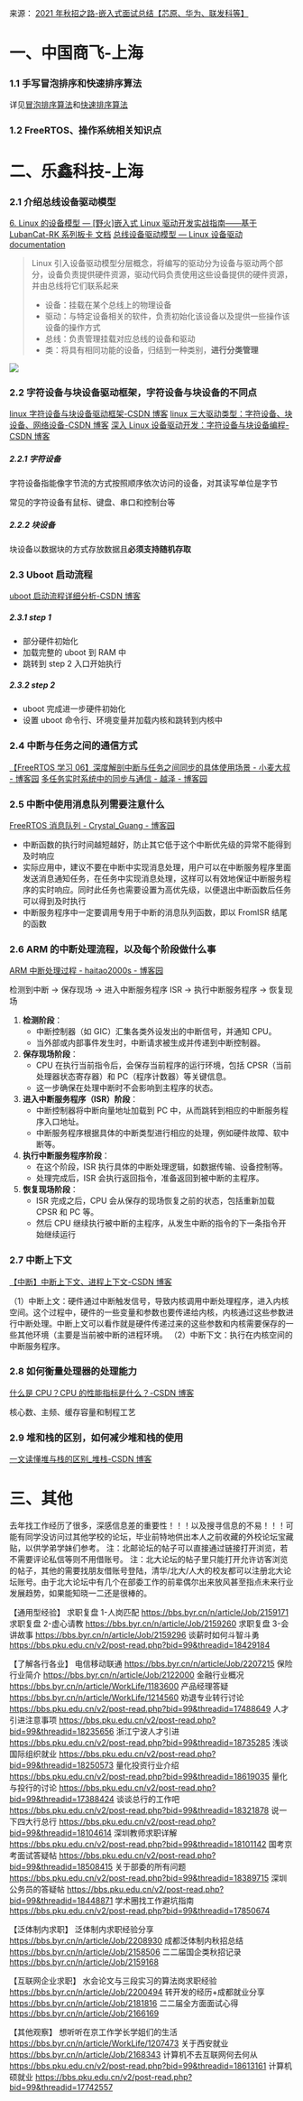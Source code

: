 来源：
[2021 年秋招之路-嵌入式面试总结【芯原、华为、联发科等】](https://bbs.uestc.edu.cn/forum.php?mod=viewthread&tid=1929094)

# 一、中国商飞-上海

### 1.1 手写冒泡排序和快速排序算法

详见[冒泡排序算法](冒泡排序算法.md)和[快速排序算法](快速排序算法.md)

### 1.2 FreeRTOS、操作系统相关知识点

# 二、乐鑫科技-上海

### 2.1 介绍总线设备驱动模型

[6. Linux 的设备模型 — \[野火\]嵌入式 Linux 驱动开发实战指南——基于 LubanCat-RK 系列板卡 文档](https://doc.embedfire.com/linux/rk356x/driver/zh/latest/linux_driver/base_linux_device_model.html#linux)
[总线设备驱动模型 — Linux 设备驱动 documentation](https://linuxdevicedriversdoc.readthedocs.io/en/latest/Doc/02.Linux%E9%A9%B1%E5%8A%A8%E5%BC%80%E5%8F%91%E5%9F%BA%E7%A1%80/02.%E6%80%BB%E7%BA%BF%E8%AE%BE%E5%A4%87%E9%A9%B1%E5%8A%A8%E6%A8%A1%E5%9E%8B.html)

> Linux 引入设备驱动模型分层概念，将编写的驱动分为设备与驱动两个部分，设备负责提供硬件资源，驱动代码负责使用这些设备提供的硬件资源，并由总线将它们联系起来
>
> - 设备：挂载在某个总线上的物理设备
> - 驱动：与特定设备相关的软件，负责初始化该设备以及提供一些操作该设备的操作方式
> - 总线：负责管理挂载对应总线的设备和驱动
> - 类：将具有相同功能的设备，归结到一种类别，**进行分类管理**

![](https://doc.embedfire.com/linux/rk356x/driver/zh/latest/_images/linux_device_model.png)

### 2.2 字符设备与块设备驱动框架，字符设备与块设备的不同点

[linux 字符设备与块设备驱动框架-CSDN 博客](https://blog.csdn.net/qq_33471732/article/details/129482968)
[linux 三大驱动类型：字符设备、块设备、网络设备-CSDN 博客](https://blog.csdn.net/u012247418/article/details/103332915)
[深入 Linux 设备驱动开发：字符设备与块设备编程-CSDN 博客](https://blog.csdn.net/ddcajdkdl/article/details/140952950)

##### 2.2.1 字符设备

字符设备指能像字节流的方式按照顺序依次访问的设备，对其读写单位是字节

常见的字符设备有鼠标、键盘、串口和控制台等

##### 2.2.2 块设备

块设备以数据块的方式存放数据且**必须支持随机存取**

### 2.3 Uboot 启动流程

[uboot 启动流程详细分析-CSDN 博客](https://blog.csdn.net/shenwanjiang111/article/details/102798388)

##### 2.3.1 step 1

- 部分硬件初始化
- 加载完整的 uboot 到 RAM 中
- 跳转到 step 2 入口开始执行

##### 2.3.2 step 2

- uboot 完成进一步硬件初始化
- 设置 uboot 命令行、环境变量并加载内核和跳转到内核中

### 2.4 中断与任务之间的通信方式

[【FreeRTOS 学习 06】深度解剖中断与任务之间同步的具体使用场景 - 小麦大叔 - 博客园](https://www.cnblogs.com/unclemac/p/12783310.html)
[多任务实时系统中的同步与通信 - 越泽 - 博客园](https://www.cnblogs.com/yueze/p/6171317.html)

### 2.5 中断中使用消息队列需要注意什么

[FreeRTOS 消息队列 - Crystal_Guang - 博客园](https://www.cnblogs.com/yangguang-it/p/7198622.html)

- 中断函数的执行时间越短越好，防止其它低于这个中断优先级的异常不能得到及时响应
- 实际应用中，建议不要在中断中实现消息处理，用户可以在中断服务程序里面发送消息通知任务，在任务中实现消息处理，这样可以有效地保证中断服务程序的实时响应。同时此任务也需要设置为高优先级，以便退出中断函数后任务可以得到及时执行
- 中断服务程序中一定要调用专用于中断的消息队列函数，即以 FromISR 结尾的函数

### 2.6 ARM 的中断处理流程，以及每个阶段做什么事

[ARM 中断处理过程 - haitao2000s - 博客园](https://www.cnblogs.com/haimeng2010/p/10611102.html)

检测到中断 -> 保存现场 -> 进入中断服务程序 ISR -> 执行中断服务程序 -> 恢复现场

1. **检测阶段**：
   - 中断控制器（如 GIC）汇集各类外设发出的中断信号，并通知 CPU。
   - 当外部或内部事件发生时，中断请求被生成并传递到中断控制器。
2. **保存现场阶段**：
   - CPU 在执行当前指令后，会保存当前程序的运行环境，包括 CPSR（当前处理器状态寄存器）和 PC（程序计数器）等关键信息。
   - 这一步确保在处理中断时不会影响到主程序的状态。
3. **进入中断服务程序（ISR）阶段**：
   - 中断控制器将中断向量地址加载到 PC 中，从而跳转到相应的中断服务程序入口地址。
   - 中断服务程序根据具体的中断类型进行相应的处理，例如硬件故障、软中断等。
4. **执行中断服务程序阶段**：
   - 在这个阶段，ISR 执行具体的中断处理逻辑，如数据传输、设备控制等。
   - 处理完成后，ISR 会执行返回指令，准备返回到被中断的主程序。
5. **恢复现场阶段**：
   - ISR 完成之后，CPU 会从保存的现场恢复之前的状态，包括重新加载 CPSR 和 PC 等。
   - 然后 CPU 继续执行被中断的主程序，从发生中断的指令的下一条指令开始继续运行

### 2.7 中断上下文

[【中断】中断上下文、进程上下文-CSDN 博客](https://blog.csdn.net/Ivan804638781/article/details/115312779)

（1）中断上文：硬件通过中断触发信号，导致内核调用中断处理程序，进入内核空间。这个过程中，硬件的一些变量和参数也要传递给内核，内核通过这些参数进行中断处理。中断上文可以看作就是硬件传递过来的这些参数和内核需要保存的一些其他环境（主要是当前被中断的进程环境。
（2）中断下文：执行在内核空间的中断服务程序。

### 2.8 如何衡量处理器的处理能力

[什么是 CPU？CPU 的性能指标是什么？-CSDN 博客](https://blog.csdn.net/mixika99/article/details/136821620)

核心数、主频、缓存容量和制程工艺

### 2.9 堆和栈的区别，如何减少堆和栈的使用

[一文读懂堆与栈的区别\_堆栈-CSDN 博客](https://blog.csdn.net/K346K346/article/details/80849966)

# 三、其他

去年找工作经历了很多，深感信息差的重要性！！！以及搜寻信息的不易！！！可能有同学没访问过其他学校的论坛，毕业前特地供出本人之前收藏的外校论坛宝藏贴，以供学弟学妹们参考。
注：北邮论坛的帖子可以直接通过链接打开浏览，若不需要评论私信等则不用借账号。
注：北大论坛的帖子里只能打开允许访客浏览的帖子，其他的需要找朋友借账号登陆，清华/北大/人大的校友都可以注册北大论坛账号。由于北大论坛中有几个在部委工作的前辈偶尔出来放风甚至指点未来行业发展趋势，如果能知晓一二还是很棒的。

【通用型经验】
求职复盘 1-人岗匹配 https://bbs.byr.cn/n/article/Job/2159171
求职复盘 2-虚心请教 https://bbs.byr.cn/n/article/Job/2159260
求职复盘 3-会讲故事 https://bbs.byr.cn/n/article/Job/2159296
谈薪时如何斗智斗勇 https://bbs.pku.edu.cn/v2/post-read.php?bid=99&threadid=18429184

【了解各行各业】
电信移动联通 https://bbs.byr.cn/n/article/Job/2207215
保险行业简介 https://bbs.byr.cn/n/article/Job/2122000
金融行业概况 https://bbs.byr.cn/n/article/WorkLife/1183600
产品经理答疑 https://bbs.byr.cn/n/article/WorkLife/1214560
劝退专业转行讨论 https://bbs.pku.edu.cn/v2/post-read.php?bid=99&threadid=17488649
人才引进注意事项 https://bbs.pku.edu.cn/v2/post-read.php?bid=99&threadid=18235656
浙江宁波人才引进 https://bbs.pku.edu.cn/v2/post-read.php?bid=99&threadid=18735285
浅谈国际组织就业 https://bbs.pku.edu.cn/v2/post-read.php?bid=99&threadid=18250573
量化投资行业介绍 https://bbs.pku.edu.cn/v2/post-read.php?bid=99&threadid=18619035
量化与投行的讨论 https://bbs.pku.edu.cn/v2/post-read.php?bid=99&threadid=17388424
谈谈总行的工作吧 https://bbs.pku.edu.cn/v2/post-read.php?bid=99&threadid=18321878
说一下四大行总行 https://bbs.pku.edu.cn/v2/post-read.php?bid=99&threadid=18104614
深圳教师求职详解 https://bbs.pku.edu.cn/v2/post-read.php?bid=99&threadid=18101142
国考京考面试答疑帖 https://bbs.pku.edu.cn/v2/post-read.php?bid=99&threadid=18508415
关于部委的所有问题 https://bbs.pku.edu.cn/v2/post-read.php?bid=99&threadid=18389715
深圳公务员的答疑帖 https://bbs.pku.edu.cn/v2/post-read.php?bid=99&threadid=18448871
学术圈找工作避坑指南 https://bbs.pku.edu.cn/v2/post-read.php?bid=99&threadid=17850674

【泛体制内求职】
泛体制内求职经验分享 https://bbs.byr.cn/n/article/Job/2208930
成都泛体制内秋招总结 https://bbs.byr.cn/n/article/Job/2158506
二二届国企类秋招记录 https://bbs.byr.cn/n/article/Job/2159168

【互联网企业求职】
水会论文与三段实习的算法岗求职经验 https://bbs.byr.cn/n/article/Job/2200494
转开发的经历+成都就业分享 https://bbs.byr.cn/n/article/Job/2181816
二二届全方面面试心得 https://bbs.byr.cn/n/article/Job/2166169

【其他观察】
想听听在京工作学长学姐们的生活 https://bbs.byr.cn/n/article/WorkLife/1207473
关于西安就业 https://bbs.byr.cn/n/article/Job/2168343
计算机不去互联网何去何从 https://bbs.pku.edu.cn/v2/post-read.php?bid=99&threadid=18613161
计算机硕就业 https://bbs.pku.edu.cn/v2/post-read.php?bid=99&threadid=17742557

